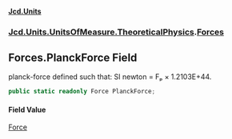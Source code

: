 #### [Jcd.Units](index 'index')
### [Jcd.Units.UnitsOfMeasure.TheoreticalPhysics](Jcd.Units.UnitsOfMeasure.TheoreticalPhysics 'Jcd.Units.UnitsOfMeasure.TheoreticalPhysics').[Forces](Forces 'Jcd.Units.UnitsOfMeasure.TheoreticalPhysics.Forces')

## Forces.PlanckForce Field

planck-force defined such that: SI newton = Fₚ × 1.2103E+44.

```csharp
public static readonly Force PlanckForce;
```

#### Field Value
[Force](Force 'Jcd.Units.UnitTypes.Force')